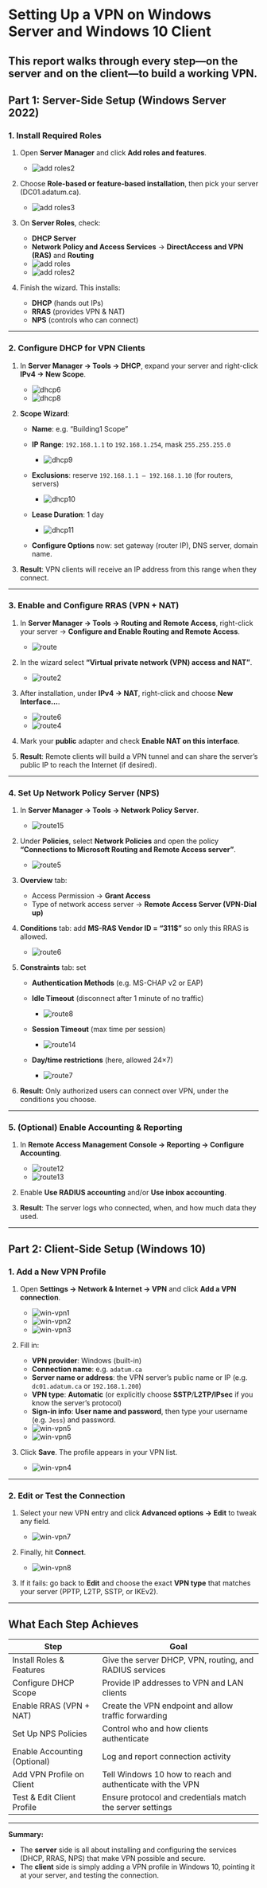 
# Setting Up a VPN on Windows Server and Windows 10 Client

This report walks through every step—on the **server** and on the **client**—to build a working VPN.
---

## Part 1: Server-Side Setup (Windows Server 2022)

### 1. Install Required Roles

1. Open **Server Manager** and click **Add roles and features**.

   * ![add roles2](https://github.com/user-attachments/assets/3e768b66-10ba-4e1f-9c91-6bc763357633)


2. Choose **Role-based or feature-based installation**, then pick your server (DC01.adatum.ca).

   * ![add roles3](https://github.com/user-attachments/assets/cb7725d1-242f-4703-ab0a-6bc1df3f1672)

3. On **Server Roles**, check:

   * **DHCP Server**
   * **Network Policy and Access Services** → **DirectAccess and VPN (RAS)** and **Routing**
   * ![add roles](https://github.com/user-attachments/assets/127a1409-0956-404d-abab-f6cd8cb9b23a)
   * ![add roles2](https://github.com/user-attachments/assets/163b2089-f484-4f7b-82f7-12b768a37482)

4. Finish the wizard. This installs:

   * **DHCP** (hands out IPs)
   * **RRAS** (provides VPN & NAT)
   * **NPS** (controls who can connect)

---

### 2. Configure DHCP for VPN Clients

1. In **Server Manager → Tools → DHCP**, expand your server and right-click **IPv4 → New Scope**.

   * ![dhcp6](https://github.com/user-attachments/assets/21fc0d25-2aff-41f0-9b97-adad6a0c69d3)
   * ![dhcp8](https://github.com/user-attachments/assets/793e27a0-7ee8-447c-9755-7fd8ba631d2f)


2. **Scope Wizard**:

   * **Name**: e.g. “Building1 Scope”
   * **IP Range**: `192.168.1.1` to `192.168.1.254`, mask `255.255.255.0`

     * ![dhcp9](https://github.com/user-attachments/assets/052e2938-3293-4599-8862-4bd09aeb5c4f)

   * **Exclusions**: reserve `192.168.1.1 – 192.168.1.10` (for routers, servers)

     * ![dhcp10](https://github.com/user-attachments/assets/2ad798f9-7e73-4d49-83ab-233cced62ef4)

   * **Lease Duration**: 1 day

     * ![dhcp11](https://github.com/user-attachments/assets/40675141-ff60-4192-be26-b9796e07f4d2)

   * **Configure Options** now: set gateway (router IP), DNS server, domain name.
3. **Result**: VPN clients will receive an IP address from this range when they connect.

---

### 3. Enable and Configure RRAS (VPN + NAT)

1. In **Server Manager → Tools → Routing and Remote Access**, right-click your server → **Configure and Enable Routing and Remote Access**.

   * ![route](https://github.com/user-attachments/assets/202d4e24-e38f-4468-a5d7-412cdbedcbb3)

2. In the wizard select **“Virtual private network (VPN) access and NAT”**.

   * ![route2](https://github.com/user-attachments/assets/f31e9034-5758-4044-9fe5-355f210eaf7d)

3. After installation, under **IPv4 → NAT**, right-click and choose **New Interface…**.

   * ![route6](https://github.com/user-attachments/assets/2c93c854-bb14-4bb1-a911-8bb40be2904b)
   * ![route4](https://github.com/user-attachments/assets/97e17fdb-d94c-466e-b74b-b3f2f0449da9)


4. Mark your **public** adapter and check **Enable NAT on this interface**.
5. **Result**: Remote clients will build a VPN tunnel and can share the server’s public IP to reach the Internet (if desired).

---

### 4. Set Up Network Policy Server (NPS)

1. In **Server Manager → Tools → Network Policy Server**.

   * ![route15](https://github.com/user-attachments/assets/90cb6839-d896-407f-86ea-4482f2274159)

2. Under **Policies**, select **Network Policies** and open the policy **“Connections to Microsoft Routing and Remote Access server”**.

   * ![route5](https://github.com/user-attachments/assets/ba019ef3-cf47-4a48-8ad2-7acfb4468a4c)

3. **Overview** tab:

   * Access Permission → **Grant Access**
   * Type of network access server → **Remote Access Server (VPN-Dial up)**
4. **Conditions** tab: add **MS-RAS Vendor ID = “311\$”** so only this RRAS is allowed.

   * ![route6](https://github.com/user-attachments/assets/e4a2a956-65a1-4741-b927-2644c4fc5c4e)

5. **Constraints** tab: set

   * **Authentication Methods** (e.g. MS-CHAP v2 or EAP)
   * **Idle Timeout** (disconnect after 1 minute of no traffic)

     * ![route8](https://github.com/user-attachments/assets/73481f89-13bb-4620-bb58-c66cd108e237)

   * **Session Timeout** (max time per session)

     * ![route14](https://github.com/user-attachments/assets/914d52f8-24c6-42c5-8763-531057abc30f)

   * **Day/time restrictions** (here, allowed 24×7)

     * ![route7](https://github.com/user-attachments/assets/7c33faf6-1b03-4793-bade-de8e53cd7b2a)

6. **Result**: Only authorized users can connect over VPN, under the conditions you choose.

---

### 5. (Optional) Enable Accounting & Reporting

1. In **Remote Access Management Console → Reporting → Configure Accounting**.

   * ![route12](https://github.com/user-attachments/assets/b2bbc345-a8ba-4144-8901-93160f5b0990)
   * ![route13](https://github.com/user-attachments/assets/9a6bd684-6fcc-497a-b3de-67208c9de846)


2. Enable **Use RADIUS accounting** and/or **Use inbox accounting**.
3. **Result**: The server logs who connected, when, and how much data they used.

---

## Part 2: Client-Side Setup (Windows 10)

### 1. Add a New VPN Profile

1. Open **Settings → Network & Internet → VPN** and click **Add a VPN connection**.

   * ![win-vpn1](https://github.com/user-attachments/assets/2cfab204-730e-4390-90e5-6cea3b0d51a8)
   * ![win-vpn2](https://github.com/user-attachments/assets/76c502ca-4bb2-4453-9914-61ad14907e76)
   * ![win-vpn3](https://github.com/user-attachments/assets/43a48c1e-f394-4cbd-b6ec-ff8375b8eaba)

2. Fill in:

   * **VPN provider**: Windows (built-in)
   * **Connection name**: e.g. `adatum.ca`
   * **Server name or address**: the VPN server’s public name or IP (e.g. `dc01.adatum.ca` or `192.168.1.200`)
   * **VPN type**: **Automatic** (or explicitly choose **SSTP**/**L2TP/IPsec** if you know the server’s protocol)
   * **Sign-in info**: **User name and password**, then type your username (e.g. `Jess`) and password.
   * ![win-vpn5](https://github.com/user-attachments/assets/2f0c5de4-d344-4fff-9fdb-50664a23c32a)
   * ![win-vpn6](https://github.com/user-attachments/assets/635c42a1-c282-49cb-aadd-0340002338fd)

3. Click **Save**. The profile appears in your VPN list.

   * ![win-vpn4](https://github.com/user-attachments/assets/3e714381-4877-47bf-a520-11ce213fbe39)


---

### 2. Edit or Test the Connection

1. Select your new VPN entry and click **Advanced options → Edit** to tweak any field.

   * ![win-vpn7](https://github.com/user-attachments/assets/a65676b0-d75b-4996-ba12-4665a39ad9ce)

2. Finally, hit **Connect**.

   * ![win-vpn8](https://github.com/user-attachments/assets/40763f17-3677-4373-a7c6-560bc832fb54)

3. If it fails: go back to **Edit** and choose the exact **VPN type** that matches your server (PPTP, L2TP, SSTP, or IKEv2).

---

## What Each Step Achieves

| Step                         | Goal                                                       |
| ---------------------------- | ---------------------------------------------------------- |
| Install Roles & Features     | Give the server DHCP, VPN, routing, and RADIUS services    |
| Configure DHCP Scope         | Provide IP addresses to VPN and LAN clients                |
| Enable RRAS (VPN + NAT)      | Create the VPN endpoint and allow traffic forwarding       |
| Set Up NPS Policies          | Control who and how clients authenticate                   |
| Enable Accounting (Optional) | Log and report connection activity                         |
| Add VPN Profile on Client    | Tell Windows 10 how to reach and authenticate with the VPN |
| Test & Edit Client Profile   | Ensure protocol and credentials match the server settings  |

---

**Summary:**

* The **server** side is all about installing and configuring the services (DHCP, RRAS, NPS) that make VPN possible and secure.
* The **client** side is simply adding a VPN profile in Windows 10, pointing it at your server, and testing the connection.
